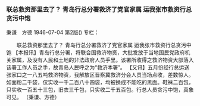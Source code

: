 ### 联总救资那里去了？  青岛行总分署救济了党官家属  运我张市救资行总贪污中饱
秉谦　方德
1946-07-04
第2版()
专栏：

　　联总救资那里去了？
    青岛行总分署救济了党官家属
    运我张市救资行总贪污中饱
    【本报讯】青岛行总分署，将联合国救济物资，大批发放于当地国民党政府机关家属，及没有人民和土地的非法政府人员手里。该署所收得之救济物资大部落入该署工作人员之手，故青岛人民呼之为“救济本署”。
    【又讯】五月份经行总运送张家口之一八五吨救济物资，我解放区晋察冀救济分会人员当场点收，差数惊人。如面粉二千袋，仅实收一千二百八十四袋，均被换成不能吃的黑面。鞋袜二百包，只实收一百五十三包，旧衣三千包，只实收二千五百包。行总人员贪污中饱，真象可见。
         （秉谦、方德）
